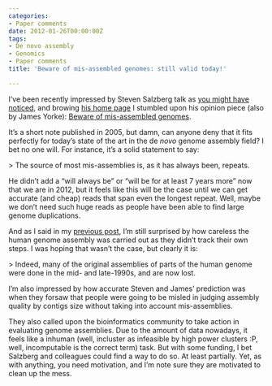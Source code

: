 ```yaml
---
categories:
- Paper comments
date: 2012-01-26T00:00:00Z
tags:
- De novo assembly
- Genomics
- Paper comments
title: 'Beware of mis-assembled genomes: still valid today!'

---
```


<p>I&#8217;ve been recently impressed by Steven Salzberg talk as <a href="http://fellgernon.tumblr.com/post/16468048496/extensive-comments-and-review-about-the-recent-bake-off#.TyAz0OPOzIw">you might have noticed</a>, and browing <a href="http://bioinformatics.igm.jhmi.edu/salzberg/">his home page</a> I stumbled upon his opinion piece (also by James Yorke): <a href="http://cbcb.umd.edu/papers/Mis-assembledGenomesReprint.pdf">Beware of mis-assembled genomes</a>.</p>
<p>It&#8217;s a short note published in 2005, but damn, can anyone deny that it fits perfectly for today&#8217;s state of the art in the de <em>novo</em> genome assembly field? I bet no one will. For instance, it&#8217;s a solid statement to say:</p>
> The source of most mis-assemblies is, as it has always been, repeats.
<p>He didn&#8217;t add a &#8220;will always be&#8221; or &#8220;will be for at least 7 years more&#8221; now that we are in 2012, but it feels like this will be the case until we can get accurate (and cheap) reads that span even the longest repeat. Well, maybe we don&#8217;t need such huge reads as people have been able to find large genome duplications. </p>
<p>And as I said in my <a href="http://fellgernon.tumblr.com/post/16468048496/extensive-comments-and-review-about-the-recent-bake-off#.TyAz0OPOzIw">previous post</a>, I&#8217;m still surprised by how careless the human genome assembly was carried out as they didn&#8217;t track their own steps. I was hoping that wasn&#8217;t the case, but clearly it is:</p>
> Indeed, many of the original assemblies of parts of the human genome were done in the mid- and late-1990s, and are now lost.

<p>I&#8217;m also impressed by how accurate Steven and James&#8217; prediction was when they forsaw that people were going to be misled in judging assembly quality by contigs size without taking into account mis-assemblies. </p>
<p>They also called upon the bioinformatics community to take action in evaluating genome assemblies. Due to the amount of data nowadays, it feels like a inhuman (well, incluster as infeasible by high power clusters :P, well, incomputable is the correct term) task. But with some funding, I bet Salzberg and colleagues could find a way to do so. At least partially. Yet, as with anything, you need motivation, and I&#8217;m note sure they are motivated to clean up the mess. </p>
